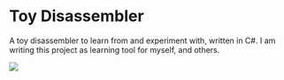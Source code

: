 # Toy Disassembler
A toy disassembler to learn from and experiment with, written in C#. I am writing this project as learning tool for myself, and others.

![](https://i.vgy.me/DF372U.png)
